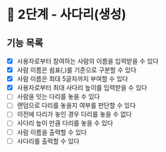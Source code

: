 # 🚀 2단계 - 사다리(생성)

## 기능 목록
- [x]  사용자로부터 참여하는 사람의 이름을 입력받을 수 있다
- [x]  사람 이름은 쉼표(,)를 기준으로 구분할 수 있다
- [x]  사람 이름은 최대 5글자까지 부여할 수 있다
- [x]  사용자로부터 최대 사다리 높이를 입력받을 수 있다
- [ ]  사람을 잇는 다리를 놓을 수 있다
- [ ]  랜덤으로 다리를 놓을지 여부를 판단할 수 있다
- [ ]  이전에 다리가 놓인 경우 다리를 놓을 수 없다
- [ ]  사다리 높이 만큼 다리를 놓을 수 있다
- [ ]  사람 이름을 출력할 수 있다
- [ ]  사다리를 출력할 수 있다
